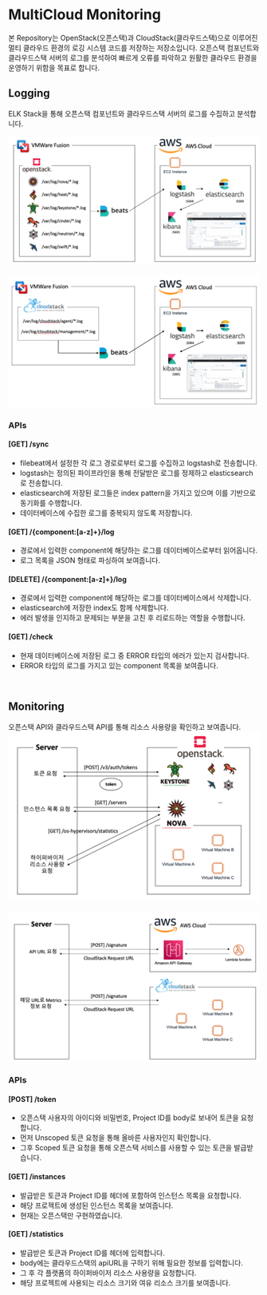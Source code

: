 # MultiCloud Monitoring
본 Repository는 OpenStack(오픈스택)과 CloudStack(클라우드스택)으로 이루어진 멀티 클라우드 환경의 로깅 시스템 코드를 저장하는 저장소입니다. 오픈스택 컴포넌트와 클라우드스택 서버의 로그를 분석하여 빠르게 오류를 파악하고 원활한 클라우드 환경을 운영하기 위함을 목표로 합니다.
## Logging
ELK Stack을 통해 오픈스택 컴포넌트와 클라우드스택 서버의 로그를 수집하고 분석합니다.   
<br>
<img src="./Logging Architecture.png" title="오픈스택 로깅 구조" alt="logging architecture"></img>
<br>
<br>
<img src="./Logging Architecture2.png" title="클라우드스택 로깅 구조" alt="logging architecture2"></img>
<br>

### APIs
#### [GET] /sync
- filebeat에서 설정한 각 로그 경로로부터 로그를 수집하고 logstash로 전송합니다.   
- logstash는 정의된 파이프라인을 통해 전달받은 로그를 정제하고 elasticsearch로 전송합니다.   
- elasticsearch에 저장된 로그들은 index pattern을 가지고 있으며 이를 기반으로 동기화를 수행합니다.   
- 데이터베이스에 수집한 로그를 중복되지 않도록 저장합니다.
   
#### [GET] /{component:[a-z]+}/log
- 경로에서 입력한 component에 해당하는 로그를 데이터베이스로부터 읽어옵니다.
- 로그 목록을 JSON 형태로 파싱하여 보여줍니다.
   
#### [DELETE] /{component:[a-z]+}/log
- 경로에서 입력한 component에 해당하는 로그를 데이터베이스에서 삭제합니다.
- elasticsearch에 저장한 index도 함께 삭제합니다.
- 에러 발생을 인지하고 문제되는 부분을 고친 후 리로드하는 역할을 수행합니다.
   
#### [GET] /check
- 현재 데이터베이스에 저장된 로그 중 ERROR 타입의 에러가 있는지 검사합니다.
- ERROR 타입의 로그를 가지고 있는 component 목록을 보여줍니다.
   
<br> 

## Monitoring
오픈스택 API와 클라우드스택 API를 통해 리소스 사용량을 확인하고 보여줍니다.
<br>
<img src="./Monitoring Architecture.png" title="오픈스택 모니터링 구조" alt="monitoring architecture"></img>
<br>
<br>
<img src="./Monitoring Architecture2.png" title="클라우드스택 모니터링 구조" alt="monitoring architecture2"></img>
<br>

### APIs
#### [POST] /token
- 오픈스택 사용자의 아이디와 비밀번호, Project ID를 body로 보내어 토큰을 요청합니다.
- 먼저 Unscoped 토큰 요청을 통해 올바른 사용자인지 확인합니다.
- 그후 Scoped 토큰 요청을 통해 오픈스택 서비스를 사용할 수 있는 토큰을 발급받습니다.
   
#### [GET] /instances
- 발급받은 토큰과 Project ID를 헤더에 포함하여 인스턴스 목록을 요청합니다.
- 해당 프로젝트에 생성된 인스턴스 목록을 보여줍니다.
- 현재는 오픈스택만 구현하였습니다.
   
#### [GET] /statistics
- 발급받은 토큰과 Project ID를 헤더에 입력합니다.
- body에는 클라우드스택의 apiURL을 구하기 위해 필요한 정보를 입력합니다.
- 그 후 각 플랫폼의 하이퍼바이저 리소스 사용량을 요청합니다.
- 해당 프로젝트에 사용되는 리소스 크기와 여유 리소스 크기를 보여줍니다.
